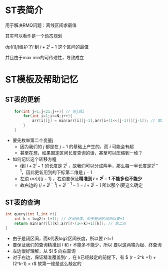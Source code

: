 # ST表简介

用于解决RMQ问题：离线区间求最值

其实可以看作是一个动态规划

$dp[i][j]$维护了$i$ 到 $i+2^j-1$ 这个区间的最值

并且由于max min的可传递性，导致成立

# ST模板及帮助记忆

## ST表的更新

```cpp
    for(int j=1;j<21;j++){ // 先j后i
        for(int i=1;i<=N;i++){
            arr[i][j] = min(arr[i][j-1],arr[i+(1<<(j-1))][j-1]); // 第二点
        }
    }
```

* 要先枚举第二个变量j
  * 因为我们的 $j$ 都是在 $j-1$ 的基础上产生的，而 $i$ 可能会有超
  * 甚至在想，如果固定区间长度查询的话，甚至可以压缩到一维？
* 如何记忆这个转移方程
  * $i$到 $i+ 2^j-1$ 的长度是 $2^j$ ，故我们可以分成两半，那么每一半长度是$2^{j-1}$，因此更新用到的下标第二维是 $j-1$
  * 左边 $arr[i][j-1]$ ，右边要保证**精准到 $i + 2^j -1$ 不能多也不能少** 
  * 故右边的 $(i + 2^{j-1}) + 2^{j-1} -1 = i+2^j-1$  所以那个i要这么确定

## ST表的查询

```cpp
int query(int l,int r){
    int k = log2(r-l+1); // 区间长度，由于是闭区间所以要+1
    return min(arr[l][k],arr[r-(1<<k)+1][k]); // 第二点
}
```



* 由于是闭区间，而k代表log2区间长度，所以要 r-l+1
* 要保证我们的查询精准到 $l$ 和 $r$ 不能多不能少，所以 要以这两端为起、终查询
* 左边很好理解，从 $l $ 向右查询
* 对于右边，保证精准覆盖到$r$ ，在 k已经敲定的前提下，有 $ (r - 2^k +1) +(2^k-1) = r$  故第一维是这么敲定的
